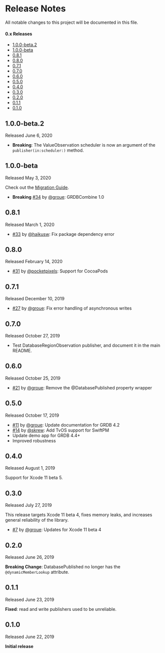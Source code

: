 Release Notes
=============

All notable changes to this project will be documented in this file.

#### 0.x Releases

- [1.0.0-beta.2](#100-beta2)
- [1.0.0-beta](#100-beta)
- [0.8.1](#081)
- [0.8.0](#080)
- [0.7.1](#071)
- [0.7.0](#070)
- [0.6.0](#060)
- [0.5.0](#050)
- [0.4.0](#040)
- [0.3.0](#030)
- [0.2.0](#020)
- [0.1.1](#011)
- [0.1.0](#010)


## 1.0.0-beta.2

Released June 6, 2020

- **Breaking**: The ValueObservation scheduler is now an argument of the `publisher(in:scheduler:)` method.

## 1.0.0-beta

Released May 3, 2020

Check out the [Migration Guide](Documentation/GRDBCombine1MigrationGuide.md).

- **Breaking** [#34](https://github.com/groue/GRDBCombine/pull/34) by [@groue](http://github.com/groue): GRDBCombine 1.0

## 0.8.1

Released March 1, 2020

- [#33](https://github.com/groue/GRDBCombine/pull/33) by [@haikusw](http://github.com/haikusw): Fix package dependency error

## 0.8.0

Released February 14, 2020

- [#31](https://github.com/groue/GRDBCombine/pull/31) by [@pocketpixels](http://github.com/pocketpixels): Support for CocoaPods

## 0.7.1

Released December 10, 2019

- [#27](https://github.com/groue/GRDBCombine/pull/27) by [@groue](http://github.com/groue): Fix error handling of asynchronous writes

## 0.7.0

Released October 27, 2019

- Test DatabaseRegionObservation publisher, and document it in the main README.

## 0.6.0

Released October 25, 2019

- [#21](https://github.com/groue/GRDBCombine/pull/21) by [@groue](http://github.com/groue): Remove the @DatabasePublished property wrapper

## 0.5.0

Released October 17, 2019

- [#11](https://github.com/groue/GRDBCombine/pull/11) by [@groue](http://github.com/groue): Update documentation for GRDB 4.2
- [#14](https://github.com/groue/GRDBCombine/pull/14) by [@skrew](http://github.com/skrew): Add TvOS support for SwiftPM
- Update demo app for GRDB 4.4+
- Improved robustness

## 0.4.0

Released August 1, 2019

Support for Xcode 11 beta 5.

## 0.3.0

Released July 27, 2019

This release targets Xcode 11 beta 4, fixes memory leaks, and increases general reliability of the library.

- [#7](https://github.com/groue/GRDBCombine/pull/7) by [@groue](http://github.com/groue): Updates for Xcode 11 beta 4

## 0.2.0

Released June 26, 2019

**Breaking Change**: DatabasePublished no longer has the `@dynamicMemberLookup` attribute.

## 0.1.1

Released June 23, 2019

**Fixed**: read and write publishers used to be unreliable.

## 0.1.0

Released June 22, 2019

**Initial release**
